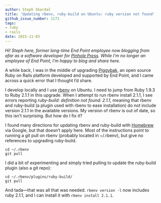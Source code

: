 ```yaml
---
author: Steph Skardal
title: 'Updating rbenv, ruby-build on Ubuntu: ruby version not found'
github_issue_number: 1171
tags:
- ruby
- rails
date: 2015-11-03
---
```


*Hi! Steph here, former long-time End Point employee now blogging from afar as a software developer for [Pinhole Press](https://pinholepress.com/). While I’m no longer an employee of End Point, I’m happy to blog and share here.*

A while back, I was in the middle of upgrading [Piggybak](https://github.com/piggybak/piggybak), an open source Ruby on Rails platform developed and supported by End Point, and I came across a quick error that I thought I’d share.

I develop locally and I use [rbenv](https://github.com/sstephenson/rbenv) on Ubuntu. I need to jump from Ruby 1.9.3 to Ruby 2.1.1 in this upgrade. When I attempt to run rbenv install 2.1.1, I see errors reporting *ruby-build: definition not found: 2.1.1*, meaning that rbenv and ruby-build (a plugin used with rbenv to ease installation) do not include version 2.1.1 in the available versions. My version of rbenv is out of date, so this isn’t surprising. But how do I fix it?

I found many directions for updating rbenv and ruby-build with [Homebrew](http://brew.sh/) via Google, but that doesn’t apply here. Most of the instructions point to running a git pull on rbenv (probably located in ~/.rbenv), but give no references to upgrading ruby-build.

```plain
cd ~/.rbenv
git pull
```

I did a bit of experimenting and simply tried pulling to update the ruby-build plugin (also a git repo):

```plain
cd ~/.rbenv/plugins/ruby-build/
git pull
```

And tada—​that was all that was needed. `rbenv version -l` now includes ruby 2.1.1, and I can install it with `rbenv install 2.1.1`.

